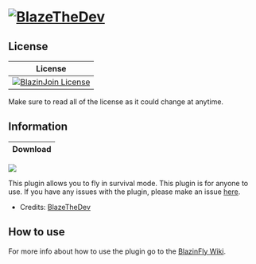 # [![BlazeTheDev](https://i.imgur.com/fgVMXSe.png?1)]()

## License
| License |
| :---: |
| [![BlazinJoin License](https://img.shields.io/github/license/zhorifcraft451-pm-pl/BlazinFlyX.svg?label=License)](LICENSE) |

Make sure to read all of the license as it could change at anytime.

## Information
| Download |
| :---: | 
 <a href="https://poggit.pmmp.io/p/BlazinFlyX"><img src="https://poggit.pmmp.io/shield.state/BlazinFlyX"></a>
 
This plugin allows you to fly in survival mode. This plugin is for anyone to use.
If you have any issues with the plugin, please make an issue [here](https://github.com/zhorifcraft451-pm-pl/BlazinFly/pulls).
* Credits: [BlazeTheDev](https://github.com/iiFlamiinBlaze)

## How to use
For more info about how to use the plugin go to the [BlazinFly Wiki](https://iiflamiinblaze.github.io/blazinfly/).
